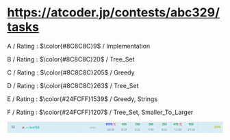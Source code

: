 # https://atcoder.jp/contests/abc329/tasks

A / Rating : $\color{#8C8C8C}9$ / Implementation

B / Rating : $\color{#8C8C8C}20$ / Tree_Set

C / Rating : $\color{#8C8C8C}205$ / Greedy

D / Rating : $\color{#8C8C8C}263$ / Tree_Set

E / Rating : $\color{#24FCFF}1539$ / Greedy, Strings

F / Rating : $\color{#24FCFF}1207$ / Tree_Set, Smaller_To_Larger

![My Image](https://github.com/kss418/Atcoder/blob/main/ABC/Images/Standings/329.png)
